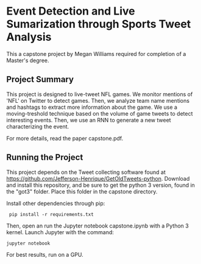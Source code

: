 # Event Detection and Live Sumarization through Sports Tweet Analysis
This a capstone project by Megan Williams required for completion of a Master's degree.

## Project Summary
This project is designed to live-tweet NFL games. We monitor mentions of 'NFL' on Twitter to detect games. Then, we analyze team name mentions and hashtags to extract more information about the game. We use a moving-treshold technique based on the volume of game tweets to detect interesting events. Then, we use an RNN to generate a new tweet characterizing the event.

For more details, read the paper capstone.pdf. 

## Running the Project
This project depends on the Tweet collecting software found at https://github.com/Jefferson-Henrique/GetOldTweets-python. Download and install this repository, and be sure to get the python 3 version, found in the "got3" folder. Place this folder in the capstone directory.

Install other dependencies through pip:

``` pip install -r requirements.txt```

Then, open an run the Jupyter notebook capstone.ipynb with a Python 3 kernel. Launch Jupyter with the command:

```jupyter notebook```

 For best results, run on a GPU. 
